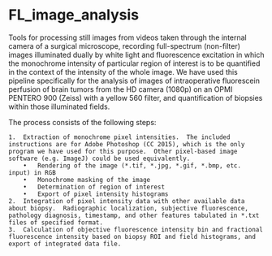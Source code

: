 # FL_image_analysis
Tools for processing still images from videos taken through the internal camera of a surgical microscope, recording full-spectrum (non-filter) images illuminated dually by white light and fluorescence excitation in which the monochrome intensity of particular region of interest is to be quantified in the context of the intensity of the whole image.  We have used this pipeline specifically for the analysis of images of intraoperative fluorescein perfusion of brain tumors from the HD camera (1080p) on an OPMI PENTERO 900 (Zeiss) with a yellow 560 filter, and quantification of biopsies within those illuminated fields.

The process consists of the following steps:

	1.	Extraction of monochrome pixel intensities.  The included instructions are for Adobe Photoshop (CC 2015), which is the only program we have used for this purpose.  Other pixel-based image software (e.g. ImageJ) could be used equivalently.
		•	Rendering of the image (*.tif, *.jpg, *.gif, *.bmp, etc. input) in RGB
		•	Monochrome masking of the image
		•	Determination of region of interest
		•	Export of pixel intensity histograms
	2.	Integration of pixel intensity data with other available data about biopsy.  Radiographic localization, subjective fluorescence, pathology diagnosis, timestamp, and other features tabulated in *.txt files of specified format.
	3.	Calculation of objective fluorescence intensity bin and fractional fluorescence intensity based on biopsy ROI and field histograms, and export of integrated data file.
